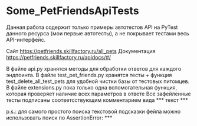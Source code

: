 # Some_PetFriendsApiTests
Данная работа содержит только примеры автотестов API на PyTest данного ресурса (мои первые автотесты), а не покрывает тестами весь API-интерфейс.

Сайт https://petfriends.skillfactory.ru/all_pets
Документация https://petfriends.skillfactory.ru/apidocs/#/

В файле api.py хранятся методы для обработки ответов для каждого эндпоинта.
В файле test_pet_friends.py хранятся тесты + функция test_delete_all_test_pets для удобной чистки базы от тестовых питомцев.
В файле extensions.py пока только одна вспомогательная функция, которая проверяет наличие всех параметров в ответе
Все зафейленные тесты подписаны соответсствующим комментарием вида *** текст ***

p.s.: для самого простого поиска текстовой подсказки фейла можно использовать поиск по AssertionError: ***